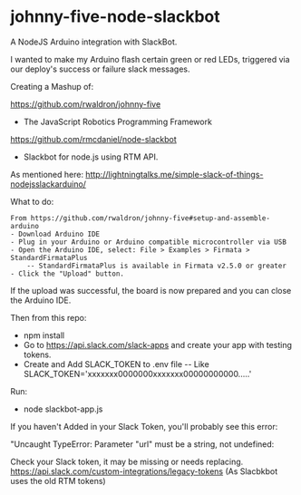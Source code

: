 # johnny-five-node-slackbot
A NodeJS Arduino integration with SlackBot.

I wanted to make my Arduino flash certain green or red LEDs, triggered via our deploy's success or failure slack messages.

Creating a Mashup of:

https://github.com/rwaldron/johnny-five
- The JavaScript Robotics Programming Framework

https://github.com/rmcdaniel/node-slackbot
- Slackbot for node.js using RTM API.

As mentioned here: http://lightningtalks.me/simple-slack-of-things-nodejsslackarduino/

What to do:

    From https://github.com/rwaldron/johnny-five#setup-and-assemble-arduino
    - Download Arduino IDE
    - Plug in your Arduino or Arduino compatible microcontroller via USB
    - Open the Arduino IDE, select: File > Examples > Firmata > StandardFirmataPlus
        -- StandardFirmataPlus is available in Firmata v2.5.0 or greater
    - Click the "Upload" button.

If the upload was successful, the board is now prepared and you can close the Arduino IDE.

Then from this repo:
- npm install
- Go to https://api.slack.com/slack-apps and create your app with testing tokens.
- Create and Add SLACK_TOKEN to .env file
-- Like SLACK_TOKEN='xxxxxxx0000000xxxxxxx00000000000.....'

Run:
- node slackbot-app.js

If you haven't Added in your Slack Token, you'll probably see this error:

"Uncaught TypeError: Parameter "url" must be a string, not undefined:

Check your Slack token, it may be missing or needs replacing. https://api.slack.com/custom-integrations/legacy-tokens (As Slacbkbot uses the old RTM tokens)
